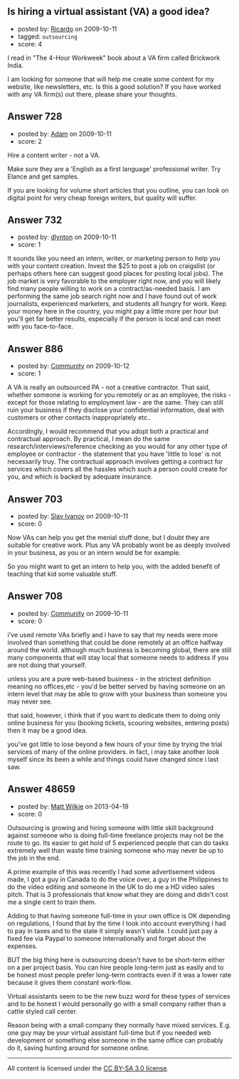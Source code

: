 ## Is hiring a virtual assistant (VA) a good idea?

- posted by: [Ricardo](https://stackexchange.com/users/-1/42-ricardo) on 2009-10-11
- tagged: `outsourcing`
- score: 4

I read in "The 4-Hour Workweek" book about a VA firm called Brickwork India. 

I am looking for someone that will help me create some content for my website, like newsletters, etc. Is this a good solution? If you have worked with any VA firm(s) out there, please share your thoughts.


## Answer 728

- posted by: [Adam](https://stackexchange.com/users/-1/433-adam) on 2009-10-11
- score: 2

Hire a content writer - not a VA.  

Make sure they are a 'English as a first language' professional writer. Try Elance and get samples.  

If you are looking for volume short articles that you outline, you can look on digital point for very cheap foreign writers, but quality will suffer.


## Answer 732

- posted by: [dlynton](https://stackexchange.com/users/-1/482-dlynton) on 2009-10-11
- score: 1

It sounds like you need an intern, writer, or marketing person to help you with your content creation. Invest the $25 to post a job on craigslist (or perhaps others here can suggest good places for posting local jobs). The job market is very favorable to the employer right now, and you will likely find many people willing to work on a contract/as-needed basis. I am performing the same job search right now and I have found out of work journalists, experienced marketers, and students all hungry for work. Keep your money here in the country, you might pay a little more per hour but you'll get far better results, especially if the person is local and can meet with you face-to-face.


## Answer 886

- posted by: [Community](https://stackexchange.com/users/-1/-1-community) on 2009-10-12
- score: 1

A VA is really an outsourced PA - not a creative contractor.  That said, whether someone is working for you remotely or as an employee, the risks - except for those relating to employment law - are the same.  They can still ruin your business if they disclose your confidential information, deal with customers or other contacts inappropriately etc..  

Accordingly, I would recommend that you adopt both a practical and contractual approach. By practical, I mean do the same research/interviews/reference checking as you would for any other type of employee or contractor - the statement that you have 'little to lose' is not necessarily truy.  The contractual approach involves getting a contract for services which covers all the hassles which such a person could create for you, and which is backed by adequate insurance. 


## Answer 703

- posted by: [Slav Ivanov](https://stackexchange.com/users/-1/23-slav-ivanov) on 2009-10-11
- score: 0

Now VAs can help you get the menial stuff done, but I doubt they are suitable for creative work. Plus any VA probably wont be as deeply involved in your business, as you or an intern would be for example. 

So you might want to get an intern to help you, with the added benefit of teaching that kid some valuable stuff.


## Answer 708

- posted by: [Community](https://stackexchange.com/users/-1/-1-community) on 2009-10-11
- score: 0

i've used remote VAs briefly and i have to say that my needs were more involved than something that could be done remotely at an office halfway around the world. although much business is becoming global, there are still many components that will stay local that someone needs to address if you are not doing that yourself.

unless you are a pure web-based business - in the strictest definition meaning no offices,etc - you'd be better served by having someone on an intern level that may be able to grow with your business than someone you may never see.

that said, however, i think that if you want to dedicate them to doing only online business for you (booking tickets, scouring websites, entering posts) then it may be a good idea.

you've got little to lose beyond a few hours of your time by trying the trial services of many of the online providers. in fact, i may take another look myself since its been a while and things could have changed since i last saw.


## Answer 48659

- posted by: [Matt Wilkie](https://stackexchange.com/users/-1/25927-matt-wilkie) on 2013-04-19
- score: 0

Outsourcing is growing and hiring someone with little skill background against someone who is doing full-time freelance projects may not be the route to go. Its easier to get hold of 5 experienced people that can do tasks extremely well than waste time training someone who may never be up to the job in the end.

A prime example of this was recently I had some advertisement videos made, I got a guy in Canada to do the voice over, a guy in the Philippines to do the video editing and someone in the UK to do me a HD video sales pitch. That is 3 professionals that know what they are doing and didn't cost me a single cent to train them.

Adding to that having someone full-time in your own office is OK depending on regulations, I found that by the time I took into account everything I had to pay in taxes and to the state it simply wasn't viable. I could just pay a fixed fee via Paypal to someone internationally and forget about the expenses.

BUT the big thing here is outsourcing doesn't have to be short-term either on a per project basis. You can hire people long-term just as easily and to be honest most people prefer long-term contracts even if it was a lower rate because it gives them constant work-flow.

Virtual assistants seem to be the new buzz word for these types of services and to be honest I would personally go with a small company rather than a cattle styled call center.

Reason being with a small company they normally have mixed services. E.g. one guy may be your virtual assistant full-time but if you needed web development or something else someone in the same office can probably do it, saving hunting around for someone online.






---

All content is licensed under the [CC BY-SA 3.0 license](https://creativecommons.org/licenses/by-sa/3.0/).
